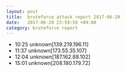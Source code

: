 ```yaml
---
layout: post
title:  bruteforce attack report 2017-06-20
date:   2017-06-20 23:59:59 +09:00
category: bruteforce report
---
```


* 10:25 unknown[139.219.196.11]
* 11:37 unknown[173.55.35.107]
* 12:04 unknown[187.162.88.102]
* 15:01 unknown[208.180.179.72]
